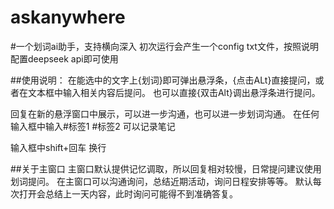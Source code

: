 # askanywhere
#一个划词ai助手，支持横向深入
初次运行会产生一个config txt文件，按照说明配置deepseek api即可使用

##使用说明：
在能选中的文字上{划词}即可弹出悬浮条，{点击ALt}直接提问，或者在文本框中输入相关内容后提问。
也可以直接{双击Alt}调出悬浮条进行提问。

回复在新的悬浮窗口中展示，可以进一步沟通，也可以进一步划词沟通。
在任何输入框中输入#标签1 #标签2 可以记录笔记

输入框中shift+回车 换行

##关于主窗口
主窗口默认提供记忆调取，所以回复相对较慢，日常提问建议使用划词提问。
在主窗口可以沟通询问，总结近期活动，询问日程安排等等。
默认每次打开会总结上一天内容，此时询问可能得不到准确答复。


